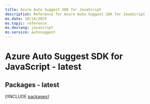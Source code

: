 ```yaml
---
title: Azure Auto Suggest SDK for JavaScript
description: Reference for Azure Auto Suggest SDK for JavaScript
ms.date: 10/14/2025
ms.topic: reference
ms.devlang: javascript
ms.service: autosuggest
---
```

# Azure Auto Suggest SDK for JavaScript - latest
## Packages - latest
[!INCLUDE [packages](auto-suggest-index.md)]